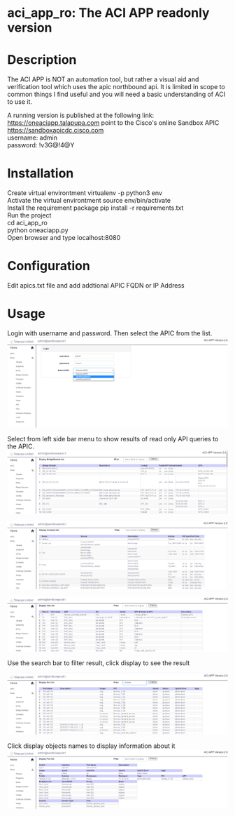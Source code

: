 # aci_app_ro: The ACI APP readonly version

# Description

The ACI APP is NOT an automation tool, but rather a visual aid and verification tool which uses the apic northbound api.
It is limited in scope to common things I find useful and you will need a basic understanding of ACI to use it.

A running version is published at the following link: https://oneaciapp.talapupa.com point to the Cisco's online Sandbox  APIC 
https://sandboxapicdc.cisco.com                                                                                  
username: admin                                                                                  
password: !v3G@!4@Y                                                                                  

# Installation

Create virtual environtment virtualenv -p python3 env                                                                                                                                                                    
Activate the virtual environtment source env/bin/activate                                                                                  
Install the requirement package pip install -r requirements.txt                                                                                  
Run the project                                                                                  
cd aci_app_ro                                                                                  
python oneaciapp.py                                                                                  
Open browser and type localhost:8080                                                                                   

# Configuration
Edit apics.txt file and add addtional APIC FQDN or IP Address

# Usage
Login with username and password. Then select the APIC from the list.                                                                                  
![Login Screenshot](static/images/Screenshot1.png)

Select from left side bar menu to show results of read only API queries to the APIC.                                                                                  
![BD Screenshot](static/images/Screenshot2.png)

![Contract Screenshot](static/images/Screenshot3.png)

![Vlan Screenshot](static/images/Screenshot4.png)

Use the search bar to filter result, click display to see the result                                                         

![Port Screenshot](static/images/Screenshot5.png)

Click display objects names to display information about it                                                         
![Addition Port Screenshot](static/images/Screenshot6.png)
